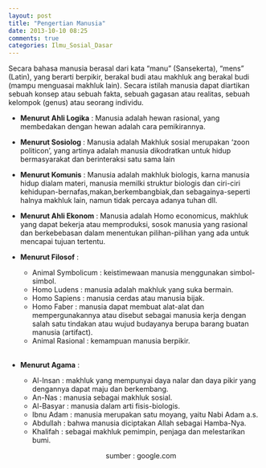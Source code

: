 ```yaml
---
layout: post
title: "Pengertian Manusia"
date: 2013-10-10 08:25
comments: true
categories: Ilmu_Sosial_Dasar
---
```


Secara bahasa manusia berasal dari kata “manu” (Sansekerta), “mens” (Latin), yang berarti berpikir, berakal budi atau makhluk ang berakal budi (mampu menguasai makhluk lain).
Secara istilah manusia dapat diartikan sebuah konsep atau sebuah fakta, sebuah gagasan atau realitas, sebuah kelompok (genus) atau seorang individu.

<!-- more -->

* **Menurut Ahli Logika** :
Manusia adalah hewan rasional, yang membedakan dengan hewan adalah cara pemikirannya.

* **Menurut Sosiolog** :
Manusia adalah Makhluk sosial merupakan ‘zoon politicon’, yang artinya adalah
manusia dikodratkan untuk hidup bermasyarakat 
dan berinteraksi satu sama lain

* **Menurut Komunis** :
Manusia adalah makhluk biologis, karna manusia hidup dialam materi, manusia memilki struktur biologis dan ciri-ciri kehidupan-bernafas,makan,berkembangbiak,dan sebagainya-seperti halnya makhluk lain, namun tidak percaya adanya tuhan dll.

* **Menurut Ahli Ekonom** :
Manusia adalah Homo economicus, makhluk yang dapat bekerja atau memproduksi, sosok manusia yang rasional dan berkebebasan dalam menentukan pilihan-pilihan yang ada untuk mencapai tujuan tertentu.

* **Menurut Filosof** :
	 * Animal Symbolicum : keistimewaan manusia menggunakan simbol-simbol.
	 * Homo Ludens : manusia adalah makhluk yang suka bermain.
	 * Homo Sapiens : manusia cerdas atau manusia bijak.
	 * Homo Faber : manusia dapat membuat alat-alat dan mempergunakannya atau disebut sebagai manusia kerja dengan salah satu tindakan atau wujud budayanya berupa barang buatan manusia (artifact).
	 * Animal Rasional : kemampuan manusia berpikir.<br><br>

* **Menurut Agama** :
	* Al-Insan : makhluk yang mempunyai daya nalar dan daya pikir yang dengannya dapat maju dan berkembang.
	* An-Nas : manusia sebagai makhluk sosial.
	* Al-Basyar : manusia dalam arti fisis-biologis.
	* Ibnu Adam : manusia merupakan satu moyang, yaitu Nabi Adam a.s.
	* Abdullah : bahwa manusia diciptakan Allah sebagai Hamba-Nya.
	* Khalifah : sebagai makhluk pemimpin, penjaga dan melestarikan bumi.
	
	<p align="center">sumber : google.com</p>
